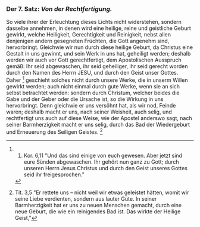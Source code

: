 <!--
OCR: content-0051.xml, content-0052.xml
Buchseite: 32,33
-->

[^a_pre_07-satz_01]: 1. Kor. 6,11 "Und das sind einige von euch gewesen. Aber jetzt sind eure Sünden abgewaschen. Ihr gehört nun ganz zu Gott; durch unseren Herrn Jesus Christus und durch den Geist unseres Gottes seid ihr freigesprochen."

[^a_pre_07-satz_02]: Tit. 3,5 "Er rettete uns – nicht weil wir etwas geleistet hätten, womit wir seine Liebe verdienten, sondern aus lauter Güte. In seiner Barmherzigkeit hat er uns zu neuen Menschen gemacht, durch eine neue Geburt, die wie ein reinigendes Bad ist. Das wirkte der Heilige Geist,"

### Der 7. Satz: *Von der Rechtfertigung.*


So viele ihrer der Erleuchtung dieses Lichts nicht widerstehen, 
sondern dasselbe annehmen, in denen<!-- Seite 33 -->
wird eine heilige, reine und geistliche Geburt gewirkt, 
welche Heiligkeit, Gerechtigkeit und Reinigkeit, 
nebst allen denjenigen andern gesegneten
Früchten, die Gott angenehm sind, hervorbringt. 
Gleichwie wir nun durch diese heilige Geburt, da 
Christus eine Gestalt in uns gewinnt, und sein 
Werk in uns hat, geheiligt werden; deshalb werden 
wir auch vor Gott gerechtfertigt, dem Apostolischen 
Ausspruch gemäß: Ihr seid abgewaschen, 
ihr seid geheiliger, ihr seid gerecht worden 
durch den Namen des Herrn JESU, und 
durch den Geist unser Gottes. Daher [^a_pre_07-satz_01]
geschieht solches nicht durch unsere Werke, 
die in unserm Willen gewirkt werden; auch nicht 
einmal durch gute Werke, wenn sie an sich selbst 
betrachtet werden: sondern durch Christum, 
welcher beides die Gabe und der Geber oder die 
Ursache ist, so die Wirkung in uns hervorbringt. 
Denn gleichwie er uns versöhnt hat, als 
wir nod, Feinde waren; deshalb macht er uns, 
nach seiner Weisheit, auch selig, und rechtfertigt uns 
auch auf diese Weise, wie der Apostel anderswo sagt, 
nach seiner Barmherzigkeit macht er uns 
selig, durch das Bad der Wiedergeburt und 
Erneuerung des Seiligen Geistes. [^a_pre_07-satz_02]



<!-- 
Dit. 315. Der a dyte Sab. Von der Vollkommenheit, oder Möglich
keit nicht zu sindigen. Bey welchem diese heilige und reine Geburt völlig hers Röm.6, 14

für gebracht ist, bei denselben wird der Leib des Co- c.8,13. des und der Sünden gekreuzigt und abgetan, und 6.6,2. 18. ihre Herzen mit der Wahrheit vereinigt
 und ders "Job. 316. selben gehorsam deshalb, daß sie keinen Eingebungen oder Versuchungen des bösen Feindes Raum ges

ben, sondern von wirklicher Sünde und Übertrets tung der Gebote Gottes frei, und solcher Ges sialt vollkommen werden. jedoch lässt diese Volls kornmenheit noch immer ein Wachstum zu ; es bleibt eine Möglichkeit zu sündigen zurück, wenn das Gemüt nicht auf das fleissige und wad)sams ste auf den Herrn gerichtet ist.

Der neunte Satz. Von der Beharrlichkeit in der Gnade Gotttes, und der Möglichkeit solche wieder
zu verlieren. Obschon diese Gabe und innerliche Gnade Gottes

zulänglich ist, die Seligkeit auszuwirken; so kan sie doch bei denen, in welchen ihr widerstanden wird, zur Verdammnis gereichen, gereicht ihnen auch wirklich dazu. Über dieses können solche, in welchem selbe nur zum Teil gewirkt hat, sie zu reinigen und zu heiligen, um sie immer vollkommes ner zu machen, durch Ungehorsam wieder daraus fallen, und solche auf Mutwillen ziehen, und deshalb am Glauben Schiffbruch leiden. Wenn sie ges schmecker haben die himmlische Gabe, und des

heiligen Geistes teilhaftig worden, und wies Hebr. 6 4. der abfallen. Jedennoch mag in diesem Leben eis

ne solche Zunehmung und Beständigkeit in der
Wahrheit erlangt werden, davon kein gänzlicher
Abfall geschehen kan. -->
